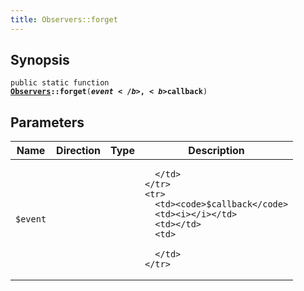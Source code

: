 ```yaml
---
title: Observers::forget
---
```


## Synopsis

<code>public static function <b><a href="Observers">Observers</a>::forget</b>(<b>$event</b>, <b>$callback</b>)</code>

## Parameters

<table>
  <thead>
    <tr>
      <th>Name</th>
      <th>Direction</th>
      <th>Type</th>
      <th>Description</th>
    </tr>
  </thead>
  <tbody>
    <tr>
      <td><code>$event</code>
      <td><i></i></td>
      <td></td>
      <td>

      </td>
    </tr>
    <tr>
      <td><code>$callback</code>
      <td><i></i></td>
      <td></td>
      <td>

      </td>
    </tr>
  </tbody>
</table>

